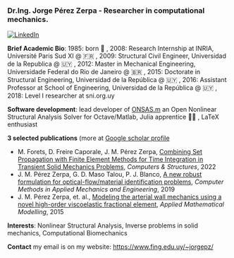 ### Dr.Ing. Jorge Pérez Zerpa - Researcher in computational mechanics.

<a href="https://www.linkedin.com/in/jorgejmpz//" target="_blank"><img alt="LinkedIn" src="https://img.shields.io/badge/linkedin-%230077B5.svg?&style=for-the-badge&logo=linkedin&logoColor=white" /></a>

**Brief Academic Bio**: 1985: born 👶 , 2008: Research Internship at INRIA, Université Paris Sud XI @ 🇫🇷 , 2009: Structural Civil Engineer, Universidad de la Republica @ 🇺🇾 , 2012: Master in Mechanical Engineering, Universidade Federal do Rio de Janeiro @ 🇧🇷 , 2015: Doctorate in Structural Engineering, Universidad de la República @ 🇺🇾 , 2016: Assistant Professor at School of Engineering, Universidad de la República @ 🇺🇾 , 2018: Level I researcher at sni.org.uy

**Software development**: lead developer of [ONSAS.m](https://github.com/ONSAS/ONSAS.m/) an Open Nonlinear Structural Analysis Solver for Octave/Matlab, Julia apprentice 👨‍🎓 , LaTeX enthusiast

**3 selected publications** (more at [Google scholar profile](https://scholar.google.com.uy/citations?user=Qb476KIAAAAJ&hl=en)
 - M. Forets, D. Freire Caporale, J. M. Pérez Zerpa, [Combining Set Propagation with Finite Element Methods for Time Integration in Transient Solid Mechanics Problems](https://www.sciencedirect.com/science/article/abs/pii/S0045794921002212), _Computers & Structures_, 2022
 - J. M. Pérez Zerpa, G. D. Maso Talou, P. J. Blanco, [A new robust formulation for optical-flow/material identification problems](https://www.sciencedirect.com/science/article/abs/pii/S0045782519302099), _Computer Methods in Applied Mechanics and Engineering_, 2019
 - J. M. Pérez Zerpa, et. al., [Modeling the arterial wall mechanics using a novel high-order viscoelastic fractional element](https://www.sciencedirect.com/science/article/pii/S0307904X15002577), _Applied Mathematical Modelling_, 2015

**Interests**:  Nonlinear Structural Analysis, Inverse problems in solid mechanics, Computational Biomechanics

**Contact** my email is on my website:  https://www.fing.edu.uy/~jorgepz/

